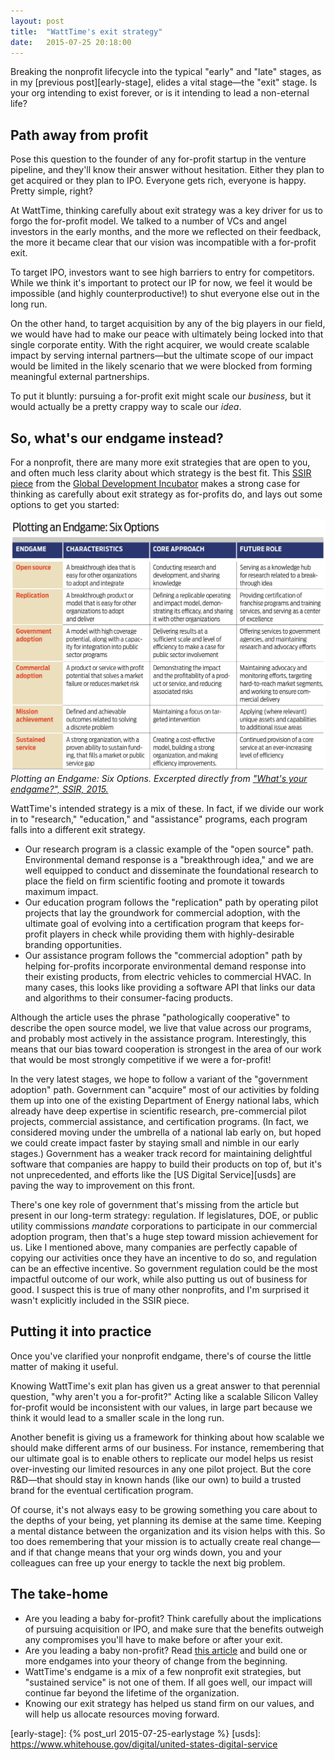 ```yaml
---
layout: post
title:  "WattTime's exit strategy"
date:   2015-07-25 20:18:00
---
```



Breaking the nonprofit lifecycle into the typical "early" and "late" stages, as in my [previous post][early-stage], elides a vital stage—the "exit" stage. Is your org intending to exist forever, or is it intending to lead a non-eternal life?

## Path away from profit

Pose this question to the founder of any for-profit startup in the venture pipeline, and they'll know their answer without hesitation. Either they plan to get acquired or they plan to IPO. Everyone gets rich, everyone is happy. Pretty simple, right?

At WattTime, thinking carefully about exit strategy was a key driver for us to forgo the for-profit model. We talked to a number of VCs and angel investors in the early months, and the more we reflected on their feedback, the more it became clear that our vision was incompatible with a for-profit exit.

To target IPO, investors want to see high barriers to entry for competitors. While we think it's important to protect our IP for now, we feel it would be impossible (and highly counterproductive!) to shut everyone else out in the long run.

On the other hand, to target acquisition by any of the big players in our field, we would have had to make our peace with ultimately being locked into that single corporate entity. With the right acquirer, we would create scalable impact by serving internal partners—but the ultimate scope of our impact would be limited in the likely scenario that we were blocked from forming meaningful external partnerships.

To put it bluntly: pursuing a for-profit exit might scale our _business_, but it would actually be a pretty crappy way to scale our _idea_.

## So, what's our endgame instead?

For a nonprofit, there are many more exit strategies that are open to you, and often much less clarity about which strategy is the best fit. This [SSIR piece][end-game-pdf] from the [Global Development Incubator][gdi] makes a strong case for thinking as carefully about exit strategy as for-profits do, and lays out some options to get you started:

![Plotting an Endgame: Six Options. Excerpted directly from "What's your endgame?", SSIR, 2015.](/assets/images/gdi_ssir_end_game.png)
*Plotting an Endgame: Six Options. Excerpted directly from ["What's your endgame?", SSIR, 2015.][end-game-pdf]*

WattTime's intended strategy is a mix of these. In fact, if we divide our work in to "research," "education," and "assistance" programs, each program falls into a different exit strategy.

* Our research program is a classic example of the "open source" path. Environmental demand response is a "breakthrough idea," and we are well equipped to conduct and disseminate the foundational research to place the field on firm scientific footing and promote it towards maximum impact.
* Our education program follows the "replication" path by operating pilot projects that lay the groundwork for commercial adoption, with the ultimate goal of evolving into a certification program that keeps for-profit players in check while providing them with highly-desirable branding opportunities.
* Our assistance program follows the "commercial adoption" path by helping for-profits incorporate environmental demand response into their existing products, from electric vehicles to commercial HVAC. In many cases, this looks like providing a software API that links our data and algorithms to their consumer-facing products.

Although the article uses the phrase "pathologically cooperative" to describe the open source model, we live that value across our programs, and probably most actively in the assistance program. Interestingly, this means that our bias toward cooperation is strongest in the area of our work that would be most strongly competitive if we were a for-profit!

In the very latest stages, we hope to follow a variant of the "government adoption" path. Government can "acquire" most of our activities by folding them up into one of the existing Department of Energy national labs, which already have deep expertise in scientific research, pre-commercial pilot projects, commercial assistance, and certification programs. (In fact, we considered moving under the umbrella of a national lab early on, but hoped we could create impact faster by staying small and nimble in our early stages.) Government has a weaker track record for maintaining delightful software that companies are happy to build their products on top of, but it's not unprecedented, and efforts like the [US Digital Service][usds] are  paving the way to improvement on this front.

There's one key role of government that's missing from the article but present in our long-term strategy: regulation. If legislatures, DOE, or public utility commissions _mandate_ corporations to participate in our commercial adoption program, then that's a huge step toward mission achievement for us. Like I mentioned above, many companies are perfectly capable of copying our activities once they have an incentive to do so, and regulation can be an effective incentive. So government regulation could be the most impactful outcome of our work, while also putting us out of business for good. I suspect this is true of many other nonprofits, and I'm surprised it wasn't explicitly included in the SSIR piece.

## Putting it into practice

Once you've clarified your nonprofit endgame, there's of course the little matter of making it useful.

Knowing WattTime's exit plan has given us a great answer to that perennial question, "why aren't you a for-profit?" Acting like a scalable Silicon Valley for-profit would be inconsistent with our values, in large part because we think it would lead to a smaller scale in the long run.

Another benefit is giving us a framework for thinking about how scalable we should make different arms of our business. For instance, remembering that our ultimate goal is to enable others to replicate our model helps us resist over-investing our limited resources in any one pilot project. But the core R&D—that should stay in known hands (like our own) to build a trusted brand for the eventual certification program.

Of course, it's not always easy to be growing something you care about to the depths of your being, yet planning its demise at the same time. Keeping a mental distance between the organization and its vision helps with this. So too does remembering that your mission is to actually create real change—and if that change means that your org winds down, you and your colleagues can free up your energy to tackle the next big problem.

## The take-home

* Are you leading a baby for-profit? Think carefully about the implications of pursuing acquisition or IPO, and make sure that the benefits outweigh any compromises you'll have to make before or after your exit.
* Are you leading a baby non-profit? Read [this article][end-game-pdf] and build one or more endgames into your theory of change from the beginning.
* WattTime's endgame is a mix of a few nonprofit exit strategies, but "sustained service" is not one of them. If all goes well, our impact will continue far beyond the lifetime of the organization.
* Knowing our exit strategy has helped us stand firm on our values, and will help us allocate resources moving forward.

[end-game-pdf]: http://www.globaldevincubator.org/wp-content/uploads/2015/02/Winter_2015_Whats_Your_Endgame.pdf
[gdi]: http://www.globaldevincubator.org/
[anne-marie]: http://www.emersoncollective.com/about/anne-marie-burgoyne/
[early-stage]: {% post_url 2015-07-25-earlystage %}
[usds]: https://www.whitehouse.gov/digital/united-states-digital-service

